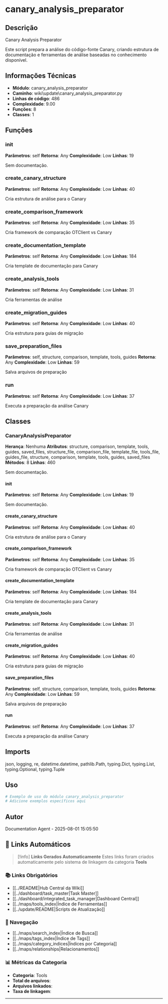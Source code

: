 # canary_analysis_preparator

## Descrição

Canary Analysis Preparator

Este script prepara a análise do código-fonte Canary, criando estrutura
de documentação e ferramentas de análise baseadas no conhecimento disponível.

## Informações Técnicas

- **Módulo**: canary_analysis_preparator
- **Caminho**: wiki\update\canary_analysis_preparator.py
- **Linhas de código**: 486
- **Complexidade**: 9.00
- **Funções**: 8
- **Classes**: 1

## Funções

### __init__

**Parâmetros**: self
**Retorna**: Any
**Complexidade**: Low
**Linhas**: 19

Sem documentação.

### create_canary_structure

**Parâmetros**: self
**Retorna**: Any
**Complexidade**: Low
**Linhas**: 40

Cria estrutura de análise para o Canary

### create_comparison_framework

**Parâmetros**: self
**Retorna**: Any
**Complexidade**: Low
**Linhas**: 35

Cria framework de comparação OTClient vs Canary

### create_documentation_template

**Parâmetros**: self
**Retorna**: Any
**Complexidade**: Low
**Linhas**: 184

Cria template de documentação para Canary

### create_analysis_tools

**Parâmetros**: self
**Retorna**: Any
**Complexidade**: Low
**Linhas**: 31

Cria ferramentas de análise

### create_migration_guides

**Parâmetros**: self
**Retorna**: Any
**Complexidade**: Low
**Linhas**: 40

Cria estrutura para guias de migração

### save_preparation_files

**Parâmetros**: self, structure, comparison, template, tools, guides
**Retorna**: Any
**Complexidade**: Low
**Linhas**: 59

Salva arquivos de preparação

### run

**Parâmetros**: self
**Retorna**: Any
**Complexidade**: Low
**Linhas**: 37

Executa a preparação da análise Canary

## Classes

### CanaryAnalysisPreparator

**Herança**: Nenhuma
**Atributos**: structure, comparison, template, tools, guides, saved_files, structure_file, comparison_file, template_file, tools_file, guides_file, structure, comparison, template, tools, guides, saved_files
**Métodos**: 8
**Linhas**: 460

Sem documentação.

#### __init__

**Parâmetros**: self
**Retorna**: Any
**Complexidade**: Low
**Linhas**: 19

Sem documentação.

#### create_canary_structure

**Parâmetros**: self
**Retorna**: Any
**Complexidade**: Low
**Linhas**: 40

Cria estrutura de análise para o Canary

#### create_comparison_framework

**Parâmetros**: self
**Retorna**: Any
**Complexidade**: Low
**Linhas**: 35

Cria framework de comparação OTClient vs Canary

#### create_documentation_template

**Parâmetros**: self
**Retorna**: Any
**Complexidade**: Low
**Linhas**: 184

Cria template de documentação para Canary

#### create_analysis_tools

**Parâmetros**: self
**Retorna**: Any
**Complexidade**: Low
**Linhas**: 31

Cria ferramentas de análise

#### create_migration_guides

**Parâmetros**: self
**Retorna**: Any
**Complexidade**: Low
**Linhas**: 40

Cria estrutura para guias de migração

#### save_preparation_files

**Parâmetros**: self, structure, comparison, template, tools, guides
**Retorna**: Any
**Complexidade**: Low
**Linhas**: 59

Salva arquivos de preparação

#### run

**Parâmetros**: self
**Retorna**: Any
**Complexidade**: Low
**Linhas**: 37

Executa a preparação da análise Canary

## Imports

json, logging, re, datetime.datetime, pathlib.Path, typing.Dict, typing.List, typing.Optional, typing.Tuple

## Uso

```python
# Exemplo de uso do módulo canary_analysis_preparator
# Adicione exemplos específicos aqui
```

## Autor

Documentation Agent - 2025-08-01 15:05:50

## 🔗 **Links Automáticos**

> [!info] **Links Gerados Automaticamente**
> Estes links foram criados automaticamente pelo sistema de linkagem da categoria **Tools**

### **📚 Links Obrigatórios**
- [[../README|Hub Central da Wiki]]
- [[../dashboard/task_master|Task Master]]
- [[../dashboard/integrated_task_manager|Dashboard Central]]
- [[../maps/tools_index|Índice de Ferramentas]]
- [[../update/README|Scripts de Atualização]]

### **🧭 Navegação**
- [[../maps/search_index|Índice de Busca]]
- [[../maps/tags_index|Índice de Tags]]
- [[../maps/category_indices|Índices por Categoria]]
- [[../maps/relationships|Relacionamentos]]

### **📊 Métricas da Categoria**
- **Categoria**: Tools
- **Total de arquivos**: <!-- Contador automático -->
- **Arquivos linkados**: <!-- Contador automático -->
- **Taxa de linkagem**: <!-- Percentual automático -->

---

